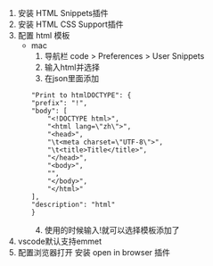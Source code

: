 1. 安装 HTML Snippets插件
2. 安装 HTML CSS Support插件
3. 配置 html 模板
    * mac
        1. 导航栏 code > Preferences > User Snippets
        2. 输入html并选择
        3. 在json里面添加
        ```
        "Print to htmlDOCTYPE": {
		"prefix": "!",
		"body": [
			"<!DOCTYPE html>",
			"<html lang=\"zh\">",
			"<head>",
			"\t<meta charset=\"UTF-8\">",
			"\t<title>Title</title>",
			"</head>",
			"<body>",
			"",
			"</body>",
			"</html>"
		],
		"description": "html"
	    }
        ```
        4. 使用的时候输入!就可以选择模板添加了
4. vscode默认支持emmet
5. 配置浏览器打开 安装 open in browser 插件